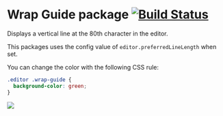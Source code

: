 # Wrap Guide package [![Build Status](https://travis-ci.org/atom/wrap-guide.svg?branch=master)](https://travis-ci.org/atom/wrap-guide)

Displays a vertical line at the 80th character in the editor.

This packages uses the config value of `editor.preferredLineLength` when set.

You can change the color with the following CSS rule:

```css
.editor .wrap-guide {
  background-color: green;
}
```

![](https://f.cloud.github.com/assets/671378/2241976/dbf6a8f6-9ced-11e3-8fef-d8a226301530.png)
